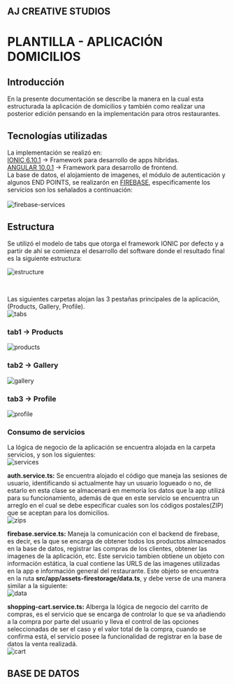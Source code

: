 ## AJ CREATIVE STUDIOS
# PLANTILLA - APLICACIÓN DOMICILIOS

## Introducción
En la presente documentación se describe la manera en la cual esta estructurada la aplicación de domicilios y también como realizar una posterior edición pensando en la implementación para otros restaurantes.

## Tecnologías utilizadas
La implementación se realizó en: <br/>
[IONIC 6.10.1](https://ionicframework.com/docs) -> Framework para desarrollo de apps hibrídas. <br/>
[ANGULAR 10.0.1](https://angular.io/docs) -> Framework para desarrollo de frontend. <br/>
La base de datos, el alojamiento de imagenes, el módulo de autenticación y algunos END POINTS, se realizarón en [FIREBASE](https://firebase.google.com/), especificamente los servicios son los señalados a continuación: <br/> <br/>
![firebase-services](https://user-images.githubusercontent.com/28588187/95807081-e9308700-0cce-11eb-9a46-b1cec8913810.PNG) <br/>

## Estructura 
Se utilizó el modelo de tabs que otorga el framework IONIC por defecto y a partir de ahí se comienza el desarrollo del software donde el resultado final es la siguiente estructura:
<br/>

![estructure](https://user-images.githubusercontent.com/28588187/95807478-e3877100-0ccf-11eb-98de-13c502ec1989.PNG)

<br/>

Las siguientes carpetas alojan las 3 pestañas principales de la aplicación, (Products, Gallery, Profile). <br/>
![tabs](https://user-images.githubusercontent.com/28588187/95807592-34976500-0cd0-11eb-8c05-558f01d78e9b.PNG)
<br/>

### tab1 -> Products
![products](https://user-images.githubusercontent.com/28588187/95808167-796fcb80-0cd1-11eb-957c-73ea7da8006e.PNG)
<br/>

### tab2 -> Gallery
![gallery](https://user-images.githubusercontent.com/28588187/95808171-7bd22580-0cd1-11eb-8e1d-fcef88ca1e75.PNG)
<br/>

### tab3 -> Profile
![profile](https://user-images.githubusercontent.com/28588187/95808175-7e347f80-0cd1-11eb-8fb6-918b04f1a0f4.PNG)
<br/>

### Consumo de servicios 
La lógica de negocio de la aplicación se encuentra alojada en la carpeta servicios, y son los siguientes:
<br/>
![services](https://user-images.githubusercontent.com/28588187/95808426-04e95c80-0cd2-11eb-9ad0-eea225389cb8.PNG)
<br/>

**auth.service.ts:** Se encuentra alojado el código que maneja las sesiones de usuario, identificando si actualmente hay un usuario logueado o no,
de estarlo en esta clase se almacenará en memoria los datos que la app utilizá para su funcionamiento, además de que en este servicio 
se encuentra un arreglo en el cual se debe especificar cuales son los códigos postales(ZIP) que se aceptan para los domicilios.
<br/>
![zips](https://user-images.githubusercontent.com/28588187/95808841-fc455600-0cd2-11eb-94c4-9c56f6c93c1f.PNG)
<br/>

**firebase.service.ts:** Maneja la comunicación con el backend de firebase, es decir, es la que se encarga de obtener todos los productos almacenados en la base de datos,
registrar las compras de los clientes, obtener las imagenes de la aplicación, etc. 
Este servicio tambien obtiene un objeto con información estática, la cual contiene las URLS de las imagenes utilizadas en la app e información general del restaurante.
Este objeto se encuentra en la ruta **src/app/assets-firestorage/data.ts**, y debe verse de una manera similar a la siguiente: <br/>
![data](https://user-images.githubusercontent.com/28588187/95809280-04ea5c00-0cd4-11eb-9c97-245c9b3a2dc6.PNG)
<br/>

**shopping-cart.service.ts:** Alberga la lógica de negocio del carrito de compras, es el servicio que se encarga de controlar lo que se va añadiendo a la compra
por parte del usuario y lleva el control de las opciones seleccionadas de ser el caso y el valor total de la compra, cuando se confirma está, el servicio
posee la funcionalidad de registrar en la base de datos la venta realizadá.
<br/>
![cart](https://user-images.githubusercontent.com/28588187/95809590-c30de580-0cd4-11eb-80ff-5b07f3c604c5.PNG)
<br/>

## BASE DE DATOS










